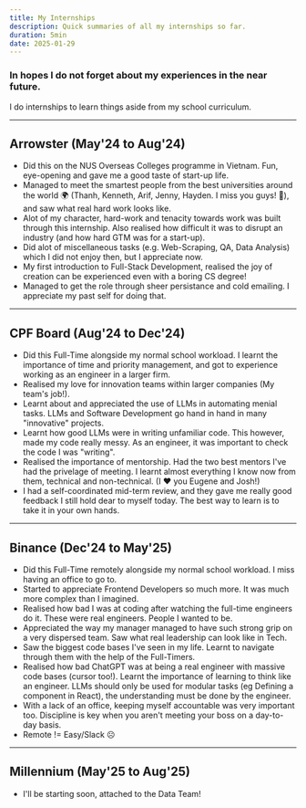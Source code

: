 ```yaml
---
title: My Internships
description: Quick summaries of all my internships so far.
duration: 5min
date: 2025-01-29
---
```

### In hopes I do not forget about my experiences in the near future.
I do internships to learn things aside from my school curriculum.

---

## Arrowster (May'24 to Aug'24)
- Did this on the NUS Overseas Colleges programme in Vietnam. Fun, eye-opening and gave me a good taste of start-up life.
- Managed to meet the smartest people from the best universities around the world 🌍 (Thanh, Kenneth, Arif, Jenny, Hayden. I miss you guys! 🫶), and saw what real hard work looks like.
- Alot of my character, hard-work and tenacity towards work was built through this internship. Also realised how difficult it was to disrupt an industry (and how hard GTM was for a start-up).
- Did alot of miscellaneous tasks (e.g. Web-Scraping, QA, Data Analysis) which I did not enjoy then, but I appreciate now.
- My first introduction to Full-Stack Development, realised the joy of creation can be experienced even with a boring CS degree!
- Managed to get the role through sheer persistance and cold emailing. I appreciate my past self for doing that.

---

## CPF Board (Aug'24 to Dec'24)
- Did this Full-Time alongside my normal school workload. I learnt the importance of time and priority management, and got to experience working as an engineer in a larger firm.
- Realised my love for innovation teams within larger companies (My team's job!).
- Learnt about and appreciated the use of LLMs in automating menial tasks. LLMs and Software Development go hand in hand in many "innovative" projects.
- Learnt how good LLMs were in writing unfamiliar code. This however, made my code really messy. As an engineer, it was important to check the code I was "writing".
- Realised the importance of mentorship. Had the two best mentors I've had the privelage of meeting. I learnt almost everything I know now from them, technical and non-technical. (I ❤️ you Eugene and Josh!)
- I had a self-coordinated mid-term review, and they gave me really good feedback I still hold dear to myself today. The best way to learn is to take it in your own hands.

---

## Binance (Dec'24 to May'25)
- Did this Full-Time remotely alongside my normal school workload. I miss having an office to go to.
- Started to appreciate Frontend Developers so much more. It was much more complex than I imagined.
- Realised how bad I was at coding after watching the full-time engineers do it. These were real engineers. People I wanted to be.
- Appreciated the way my manager managed to have such strong grip on a very dispersed team. Saw what real leadership can look like in Tech.
- Saw the biggest code bases I've seen in my life. Learnt to navigate through them with the help of the Full-Timers.
- Realised how bad ChatGPT was at being a real engineer with massive code bases (cursor too!). Learnt the importance of learning to think like an engineer. LLMs should only be used for modular tasks (eg Defining a component in React), the understanding must be done by the engineer.
- With a lack of an office, keeping myself accountable was very important too. Discipline is key when you aren't meeting your boss on a day-to-day basis.
- Remote != Easy/Slack ☹️

---

## Millennium (May'25 to Aug'25)
- I'll be starting soon, attached to the Data Team!
